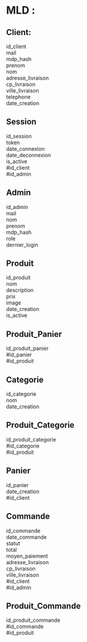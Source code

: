 # MLD :

## Client:
id_client  
mail  
mdp_hash  
prenom  
nom  
adresse_livraison  
cp_livraison  
ville_livraison  
telephone  
date_creation  


## Session
id_session  
token  
date_connexion  
date_deconnexion  
is_active  
#id_client  
#id_admin


## Admin 
id_admin  
mail  
nom  
prenom  
mdp_hash  
role  
dernier_login


## Produit
id_produit  
nom   
description  
prix  
image  
date_creation  
is_active  


## Produit_Panier
id_produit_panier  
#id_panier  
#id_produit



## Categorie
id_categorie  
nom  
date_creation


## Produit_Categorie
id_produit_categorie  
#id_categorie  
#id_produit


## Panier
id_panier  
date_creation  
#id_client


## Commande
id_commande  
date_commande  
statut  
total  
moyen_paiement  
adresse_livraison  
cp_livraison   
ville_livraison   
#id_client   
#id_admin  


## Produit_Commande
id_produit_commande  
#id_commande  
#id_produit